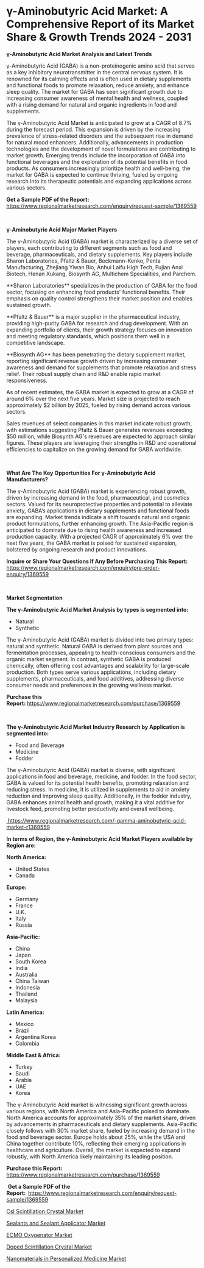 <p><h1>γ-Aminobutyric Acid Market: A Comprehensive Report of its Market Share & Growth Trends 2024 - 2031</h1></p><p><strong>γ-Aminobutyric Acid Market Analysis and Latest Trends</strong></p>
<p><p>γ-Aminobutyric Acid (GABA) is a non-proteinogenic amino acid that serves as a key inhibitory neurotransmitter in the central nervous system. It is renowned for its calming effects and is often used in dietary supplements and functional foods to promote relaxation, reduce anxiety, and enhance sleep quality. The market for GABA has seen significant growth due to increasing consumer awareness of mental health and wellness, coupled with a rising demand for natural and organic ingredients in food and supplements.</p><p>The γ-Aminobutyric Acid Market is anticipated to grow at a CAGR of 8.7% during the forecast period. This expansion is driven by the increasing prevalence of stress-related disorders and the subsequent rise in demand for natural mood enhancers. Additionally, advancements in production technologies and the development of novel formulations are contributing to market growth. Emerging trends include the incorporation of GABA into functional beverages and the exploration of its potential benefits in food products. As consumers increasingly prioritize health and well-being, the market for GABA is expected to continue thriving, fueled by ongoing research into its therapeutic potentials and expanding applications across various sectors.</p></p>
<p><strong>Get a Sample PDF of the Report:&nbsp;</strong> <a href="https://www.regionalmarketresearch.com/enquiry/request-sample/1369559">https://www.regionalmarketresearch.com/enquiry/request-sample/1369559</a></p>
<p>&nbsp;</p>
<p><strong>γ-Aminobutyric Acid Major Market Players</strong></p>
<p><p>The γ-Aminobutyric Acid (GABA) market is characterized by a diverse set of players, each contributing to different segments such as food and beverage, pharmaceuticals, and dietary supplements. Key players include Sharon Laboratories, Pfaltz & Bauer, Beckmann-Kenko, Penta Manufacturing, Zhejiang Yiwan Bio, Anhui Laifu High Tech, Fujian Anxi Biotech, Henan Xukang, Biosynth AG, Multichem Specialities, and Parchem.</p><p>**Sharon Laboratories** specializes in the production of GABA for the food sector, focusing on enhancing food products' functional benefits. Their emphasis on quality control strengthens their market position and enables sustained growth.</p><p>**Pfaltz & Bauer** is a major supplier in the pharmaceutical industry, providing high-purity GABA for research and drug development. With an expanding portfolio of clients, their growth strategy focuses on innovation and meeting regulatory standards, which positions them well in a competitive landscape.</p><p>**Biosynth AG** has been penetrating the dietary supplement market, reporting significant revenue growth driven by increasing consumer awareness and demand for supplements that promote relaxation and stress relief. Their robust supply chain and R&D enable rapid market responsiveness.</p><p>As of recent estimates, the GABA market is expected to grow at a CAGR of around 6% over the next five years. Market size is projected to reach approximately $2 billion by 2025, fueled by rising demand across various sectors. </p><p>Sales revenues of select companies in this market indicate robust growth, with estimations suggesting Pfaltz & Bauer generates revenues exceeding $50 million, while Biosynth AG's revenues are expected to approach similar figures. These players are leveraging their strengths in R&D and operational efficiencies to capitalize on the growing demand for GABA worldwide.</p></p>
<p>&nbsp;</p>
<p><strong>What Are The Key Opportunities For γ-Aminobutyric Acid Manufacturers?</strong></p>
<p><p>The γ-Aminobutyric Acid (GABA) market is experiencing robust growth, driven by increasing demand in the food, pharmaceutical, and cosmetics sectors. Valued for its neuroprotective properties and potential to alleviate anxiety, GABA’s applications in dietary supplements and functional foods are expanding. Market trends indicate a shift towards natural and organic product formulations, further enhancing growth. The Asia-Pacific region is anticipated to dominate due to rising health awareness and increased production capacity. With a projected CAGR of approximately 6% over the next five years, the GABA market is poised for sustained expansion, bolstered by ongoing research and product innovations.</p></p>
<p><strong>Inquire or Share Your Questions If Any Before Purchasing This Report:</strong> <a href="https://www.regionalmarketresearch.com/enquiry/pre-order-enquiry/1369559">https://www.regionalmarketresearch.com/enquiry/pre-order-enquiry/1369559</a></p>
<p>&nbsp;</p>
<p><strong>Market Segmentation</strong></p>
<p><strong>The γ-Aminobutyric Acid Market Analysis by types is segmented into:</strong></p>
<p><ul><li>Natural</li><li>Synthetic</li></ul></p>
<p><p>The γ-Aminobutyric Acid (GABA) market is divided into two primary types: natural and synthetic. Natural GABA is derived from plant sources and fermentation processes, appealing to health-conscious consumers and the organic market segment. In contrast, synthetic GABA is produced chemically, often offering cost advantages and scalability for large-scale production. Both types serve various applications, including dietary supplements, pharmaceuticals, and food additives, addressing diverse consumer needs and preferences in the growing wellness market.</p></p>
<p><strong>Purchase this Report:&nbsp;</strong><a href="https://www.regionalmarketresearch.com/purchase/1369559">https://www.regionalmarketresearch.com/purchase/1369559</a></p>
<p>&nbsp;</p>
<p><strong>The γ-Aminobutyric Acid Market Industry Research by Application is segmented into:</strong></p>
<p><ul><li>Food and Beverage</li><li>Medicine</li><li>Fodder </li></ul></p>
<p><p>The γ-Aminobutyric Acid (GABA) market is diverse, with significant applications in food and beverage, medicine, and fodder. In the food sector, GABA is valued for its potential health benefits, promoting relaxation and reducing stress. In medicine, it is utilized in supplements to aid in anxiety reduction and improving sleep quality. Additionally, in the fodder industry, GABA enhances animal health and growth, making it a vital additive for livestock feed, promoting better productivity and overall wellbeing.</p></p>
<p><a href="https://www.regionalmarketresearch.com/-gamma-aminobutyric-acid-market-r1369559">&nbsp;https://www.regionalmarketresearch.com/-gamma-aminobutyric-acid-market-r1369559</a></p>
<p><strong>In terms of Region, the γ-Aminobutyric Acid Market Players available by Region are:</strong></p>
<p>
    <p> <strong> North America: </strong>
        <ul>
            <li>United States</li>
            <li>Canada</li>
        </ul>
        </p> 
    <p> <strong> Europe: </strong>
        <ul>
            <li>Germany</li>
            <li>France</li>
            <li>U.K.</li>
            <li>Italy</li>
            <li>Russia</li>
        </ul>
        </p> 
    <p> <strong> Asia-Pacific: </strong>
        <ul>
            <li>China</li>
            <li>Japan</li>
            <li>South Korea</li>
            <li>India</li>
            <li>Australia</li>
            <li>China Taiwan</li>
            <li>Indonesia</li>
            <li>Thailand</li>
            <li>Malaysia</li>
        </ul>
        </p> 
    <p> <strong> Latin America: </strong>
        <ul>
            <li>Mexico</li>
            <li>Brazil</li>
            <li>Argentina Korea</li>
            <li>Colombia</li>
        </ul>
        </p> 
    <p> <strong> Middle East & Africa: </strong>
        <ul>
            <li>Turkey</li>
            <li>Saudi</li>
            <li>Arabia</li>
            <li>UAE</li>
            <li>Korea</li>
        </ul>
    </p>
    </p>
<p><p>The γ-Aminobutyric Acid market is witnessing significant growth across various regions, with North America and Asia-Pacific poised to dominate. North America accounts for approximately 35% of the market share, driven by advancements in pharmaceuticals and dietary supplements. Asia-Pacific closely follows with 30% market share, fueled by increasing demand in the food and beverage sector. Europe holds about 25%, while the USA and China together contribute 10%, reflecting their emerging applications in healthcare and agriculture. Overall, the market is expected to expand robustly, with North America likely maintaining its leading position.</p></p>
<p><strong>Purchase this Report: </strong><a href="https://www.regionalmarketresearch.com/purchase/1369559">https://www.regionalmarketresearch.com/purchase/1369559</a></p>
<p>&nbsp;<strong>Get a Sample PDF of the Report:&nbsp;&nbsp;</strong><a href="https://www.regionalmarketresearch.com/enquiry/request-sample/1369559">https://www.regionalmarketresearch.com/enquiry/request-sample/1369559</a></p>
<p><strong></strong></p>
<p><p><a href="https://issuu.com/reportprime-2/docs/csi-scintillation-crystal-market-si_af3acaf9d779b5">CsI Scintillation Crystal Market</a></p><p><a href="https://medium.com/@drakesporer/sealants-and-sealant-applicator-market-a-global-and-regional-analysis-focus-on-region-ab1be13490d4">Sealants and Sealant Applicator Market</a></p><p><a href="https://www.linkedin.com/pulse/ecmo-oxygenator-market-essentials-key-players-demand-aal6c">ECMO Oxygenator Market</a></p><p><a href="https://issuu.com/reportprime-2/docs/doped-scintillation-crystal-market-_5c9b142517796d">Doped Scintillation Crystal Market</a></p><p><a href="https://medium.com/@drakesporer/nanomaterials-in-personalized-medicine-market-essentials-key-market-players-demand-drivers-and-b35de7b27403?postPublishedType=repub">Nanomaterials in Personalized Medicine Market</a></p></p>